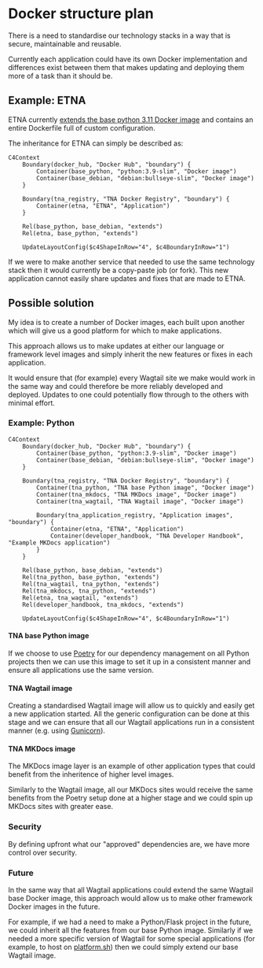 # Docker structure plan

There is a need to standardise our technology stacks in a way that is secure, maintainable and reusable.

Currently each application could have its own Docker implementation and differences exist between them that makes updating and deploying them more of a task than it should be.

## Example: ETNA

ETNA currently [extends the base python 3.11 Docker image](https://github.com/nationalarchives/ds-wagtail/blob/develop/Dockerfile#L1) and contains an entire Dockerfile full of custom configuration.

The inheritance for ETNA can simply be described as:

```mermaid
C4Context
    Boundary(docker_hub, "Docker Hub", "boundary") {
        Container(base_python, "python:3.9-slim", "Docker image")
        Container(base_debian, "debian:bullseye-slim", "Docker image")
    }

    Boundary(tna_registry, "TNA Docker Registry", "boundary") {
        Container(etna, "ETNA", "Application")
    }

    Rel(base_python, base_debian, "extends")
    Rel(etna, base_python, "extends")

    UpdateLayoutConfig($c4ShapeInRow="4", $c4BoundaryInRow="1")
```

If we were to make another service that needed to use the same technology stack then it would currently be a copy-paste job (or fork). This new application cannot easily share updates and fixes that are made to ETNA.

## Possible solution

My idea is to create a number of Docker images, each built upon another which will give us a good platform for which to make applications.

This approach allows us to make updates at either our language or framework level images and simply inherit the new features or fixes in each application.

It would ensure that (for example) every Wagtail site we make would work in the same way and could therefore be more reliably developed and deployed. Updates to one could potentially flow through to the others with minimal effort.

### Example: Python

```mermaid
C4Context
    Boundary(docker_hub, "Docker Hub", "boundary") {
        Container(base_python, "python:3.9-slim", "Docker image")
        Container(base_debian, "debian:bullseye-slim", "Docker image")
    }

    Boundary(tna_registry, "TNA Docker Registry", "boundary") {
        Container(tna_python, "TNA base Python image", "Docker image")
        Container(tna_mkdocs, "TNA MKDocs image", "Docker image")
        Container(tna_wagtail, "TNA Wagtail image", "Docker image")

        Boundary(tna_application_registry, "Application images", "boundary") {
            Container(etna, "ETNA", "Application")
            Container(developer_handbook, "TNA Developer Handbook", "Example MKDocs application")
        }
    }

    Rel(base_python, base_debian, "extends")
    Rel(tna_python, base_python, "extends")
    Rel(tna_wagtail, tna_python, "extends")
    Rel(tna_mkdocs, tna_python, "extends")
    Rel(etna, tna_wagtail, "extends")
    Rel(developer_handbook, tna_mkdocs, "extends")

    UpdateLayoutConfig($c4ShapeInRow="4", $c4BoundaryInRow="1")
```

#### TNA base Python image

If we choose to use [Poetry](https://python-poetry.org/) for our dependency management on all Python projects then we can use this image to set it up in a consistent manner and ensure all applications use the same version.

#### TNA Wagtail image

Creating a standardised Wagtail image will allow us to quickly and easily get a new application started. All the generic configuration can be done at this stage and we can ensure that all our Wagtail applications run in a consistent manner (e.g. using [Gunicorn](https://gunicorn.org/)).

#### TNA MKDocs image

The MKDocs image layer is an example of other application types that could benefit from the inheritence of higher level images.

Similarly to the Wagtail image, all our MKDocs sites would receive the same benefits from the Poetry setup done at a higher stage and we could spin up MKDocs sites with greater ease.

### Security

By defining upfront what our "approved" dependencies are, we have more control over security.

### Future

In the same way that all Wagtail applications could extend the same Wagtail base Docker image, this approach would allow us to make other framework Docker images in the future.

For example, if we had a need to make a Python/Flask project in the future, we could inherit all the features from our base Python image. Similarly if we needed a more specific version of Wagtail for some special applications (for example, to host on [platform.sh](https://platform.sh/)) then we could simply extend our base Wagtail image.
